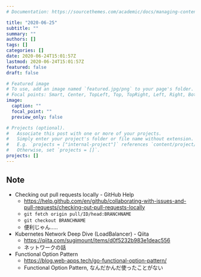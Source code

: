 ```yaml
---
# Documentation: https://sourcethemes.com/academic/docs/managing-content/

title: "2020-06-25"
subtitle: ""
summary: ""
authors: []
tags: []
categories: []
date: 2020-06-24T15:01:57Z
lastmod: 2020-06-24T15:01:57Z
featured: false
draft: false

# Featured image
# To use, add an image named `featured.jpg/png` to your page's folder.
# Focal points: Smart, Center, TopLeft, Top, TopRight, Left, Right, BottomLeft, Bottom, BottomRight.
image:
  caption: ""
  focal_point: ""
  preview_only: false

# Projects (optional).
#   Associate this post with one or more of your projects.
#   Simply enter your project's folder or file name without extension.
#   E.g. `projects = ["internal-project"]` references `content/project/deep-learning/index.md`.
#   Otherwise, set `projects = []`.
projects: []
---
```


## Note

* Checking out pull requests locally - GitHub Help
  * https://help.github.com/en/github/collaborating-with-issues-and-pull-requests/checking-out-pull-requests-locally
  * `git fetch origin pull/ID/head:BRANCHNAME`
  * `git checkout BRANCHNAME`
  * 便利じゃん‥…
* Kubernetes Network Deep Dive (LoadBalancer) - Qiita
  * https://qiita.com/sugimount/items/d0f5232b983e1deac556
  * ネットワークの話
* Functional Option Pattern
  * https://blog.web-apps.tech/go-functional-option-pattern/
  * Functional Option Pattern, なんだかんだ使ったことがない
